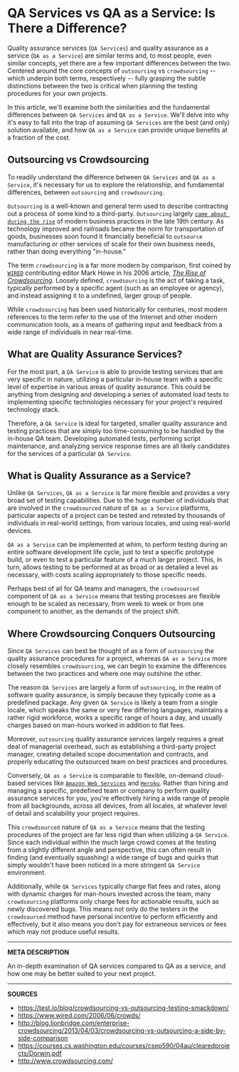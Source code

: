 # QA Services vs QA as a Service: Is There a Difference?

Quality assurance services (`QA Services`) and quality assurance as a service (`QA as a Service`) are similar terms and, to most people, even similar concepts, yet there are a few important differences between the two.  Centered around the core concepts of `outsourcing` vs `crowdsourcing` -- which underpin both terms, respectively -- fully grasping the subtle distinctions between the two is critical when planning the testing procedures for your own projects.

In this article, we'll examine both the similarities and the fundamental differences between `QA Services` and `QA as a Service`.  We'll delve into why it's easy to fall into the trap of assuming `QA Services` are the best (and only) solution available, and how `QA as a Service` can provide unique benefits at a fraction of the cost.

## Outsourcing vs Crowdsourcing

To readily understand the difference between `QA Services` and `QA as a Service`, it's necessary for us to explore the relationship, and fundamental differences, between `outsourcing` and `crowdsourcing`.

`Outsourcing` is a well-known and general term used to describe contracting out a process of some kind to a third-party.  `Outsourcing` largely [`came about during the rise`] of modern business practices in the late 19th century.  As technology improved and railroads became the norm for transportation of goods, businesses soon found it financially beneficial to `outsource` manufacturing or other services of scale for their own business needs, rather than doing everything "in-house."

The term `crowdsourcing` is a far more modern by comparison, first coined by [`WIRED`] contributing editor Mark Howe in his 2006 article, [_The Rise of Crowdsourcing_].  Loosely defined, `crowdsourcing` is the act of taking a task, typically performed by a specific agent (such as an employee or agency), and instead assigning it to a undefined, larger group of people.

While `crowdsourcing` has been used historically for centuries, most modern references to the term refer to the use of the Internet and other modern communication tools, as a means of gathering input and feedback from a wide range of individuals in near real-time.

## What are Quality Assurance Services?

For the most part, a `QA Service` is able to provide testing services that are very specific in nature, utilizing a particular in-house team with a specific level of expertise in various areas of quality assurance.  This could be anything from designing and developing a series of automated load tests to implementing specific technologies necessary for your project's required technology stack.

Therefore, a `QA Service` is ideal for targeted, smaller quality assurance and testing practices that are simply too time-consuming to be handled by the in-house QA team.  Developing automated tests, performing script maintenance, and analyzing service response times are all likely candidates for the services of a particular `QA Service`.

## What is Quality Assurance as a Service?

Unlike `QA Services`, `QA as a Service` is far more flexible and provides a very broad set of testing capabilities.  Due to the huge number of individuals that are involved in the `crowdsourced` nature of `QA as a Service` platforms, particular aspects of a project can be tested and retested by thousands of individuals in real-world settings, from various locales, and using real-world devices.

`QA as a Service` can be implemented at whim, to perform testing during an entire software development life cycle, just to test a specific prototype build, or even to test a particular feature of a much larger project.  This, in turn, allows testing to be performed at as broad or as detailed a level as necessary, with costs scaling appropriately to those specific needs.

Perhaps best of all for QA teams and managers, the `crowdsourced` component of `QA as a Service` means that testing processes are flexible enough to be scaled as necessary, from week to week or from one component to another, as the demands of the project shift.

## Where Crowdsourcing Conquers Outsourcing

Since `QA Services` can best be thought of as a form of `outsourcing` the quality assurance procedures for a project, whereas `QA as a Service` more closely resembles `crowdsourcing`, we can begin to examine the differences between the two practices and where one may outshine the other.

The reason `QA Services` are largely a form of `outsourcing`, in the realm of software quality assurance, is simply because they typically come as a predefined package.  Any given `QA Service` is likely a team from a single locale, which speaks the same or very few differing languages, maintains a rather rigid workforce, works a specific range of hours a day, and usually charges based on man-hours worked in addition to flat fees.

Moreover, `outsourcing` quality assurance services largely requires a great deal of managerial overhead, such as establishing a third-party project manager, creating detailed scope documentation and contracts, and properly educating the outsourced team on best practices and procedures.

Conversely, `QA as a Service` is comparable to flexible, on-demand cloud-based services like [`Amazon Web Services`] and [`Heroku`].  Rather than hiring and managing a specific, predefined team or company to perform quality assurance services for you, you're effectively hiring a wide range of people from all backgrounds, across all devices, from all locales, at whatever level of detail and scalability your project requires.

This `crowdsourced` nature of `QA as a Service` means that the testing procedures of the project are far less rigid than when utilizing a `QA Service`.  Since each individual within the much large crowd comes at the testing from a slightly different angle and perspective, this can often result in finding (and eventually squashing) a wide range of bugs and quirks that simply wouldn't have been noticed in a more stringent `QA Service` environment.

Additionally, while `QA Services` typically charge flat fees and rates, along with dynamic charges for man-hours invested across the team, many `crowdsourcing` platforms only charge fees for actionable results, such as newly discovered bugs.  This means not only do the testers in the `crowdsourced` method have personal incentive to perform efficiently and effectively, but it also means you don't pay for extraneous services or fees which may not produce useful results.

[`came about during the rise`]: https://courses.cs.washington.edu/courses/csep590/04au/clearedprojects/Dorwin.pdf
[`WIRED`]: https://www.wired.com/
[_The Rise of Crowdsourcing_]: https://www.wired.com/2006/06/crowds/
[`Heroku`]: https://www.heroku.com/
[`Amazon Web Services`]: https://aws.amazon.com/

---

__META DESCRIPTION__

An in-depth examination of QA services compared to QA as a service, and how one may be better suited to your next project.

---

__SOURCES__

- https://test.io/blog/crowdsourcing-vs-outsourcing-testing-smackdown/
- https://www.wired.com/2006/06/crowds/
- http://blog.lionbridge.com/enterprise-crowdsourcing/2013/04/03/crowdsourcing-vs-outsourcing-a-side-by-side-comparison
- https://courses.cs.washington.edu/courses/csep590/04au/clearedprojects/Dorwin.pdf
- http://www.crowdsourcing.com/
